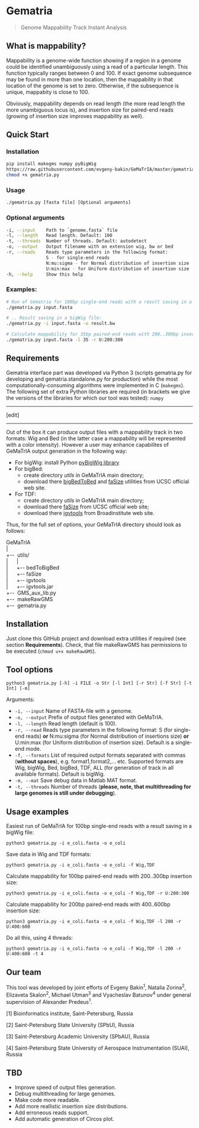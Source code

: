 # Gematria
> Genome Mappability Track Instant Analysis

## What is mappability?

Mappability is a genome-wide function showing if a region in a genome could be 
identified unambiguously using a read of a particular length. This function 
typically ranges between 0 and 100. If exact genome subsequence may be found 
in more than one location, then the mappability in that location of the genome 
is set to zero. Otherwise, if the subsequence is unique, mappabity is close to 
100.

Obviously, mappability depends on read length (the more read length the more 
unambiguous locus is), and insertion size for paired-end reads (growing of 
insertion size improves mappability as well).

## Quick Start

### Installation

```bash
pip install makegms numpy pyBigWig
https://raw.githubusercontent.com/evgeny-bakin/GeMaTrIA/master/gematria.standalone.py > gematria.py
chmod +x gematria.py
```

### Usage

```bash
./gematria.py [fasta file] [Optional arguments]
```

### Optional arguments

```bash
-i, --input    Path to `genome.fasta` file
-l, --length   Read length. Default: 100
-t, --threads  Number of threads. Default: autodetect
-o, --output   Output filename with an extension wig, bw or bed
-r, --reads    Reads type parameters in the following format:
               S - for single-end reads
               N:mu:sigma - for Normal distribution of insertion size
               U:min:max - for Uniform distribution of insertion size
-h, --help     Show this help
```

### Examples:

```bash
# Run of Gematria for 100bp single-end reads with a result saving in a wig format:
./gematria.py input.fasta

# .. Result saving in a bigWig file:
./gematria.py -i input.fasta -o result.bw

# Calculate mappability for 35bp paired-end reads with 200..300bp insertion size:
./gematria.py input.fasta -l 35 -r U:200:300

```

## Requirements

Gematria interface part was developed via Python 3 (scripts gematria.py for developing and gematria.standalone.py for production) while the most computationally-consuming algorithms were implemented in C (`makegms`).
The following set of extra Python libraries are required (in brackets we give the versions of the libraries for which our tool was tested): `numpy`

---

[edit]

---

Out of the box it can produce output files with a mappability track in two formats: Wig and Bed (in the latter case a mappability will be represented with a color intensity). However a user may enhance capabilites of GeMaTrIA output generation in the following way:

* For bigWig: install Python [pyBigWig library](https://github.com/deeptools/pyBigWig)
* For bigBed: 
	- create directory _utils_ in GeMaTrIA main directory;
	- download there [bigBedToBed](http://hgdownload.soe.ucsc.edu/admin/exe/linux.x86_64/bigBedToBed) and [faSize](http://hgdownload.soe.ucsc.edu/admin/exe/linux.x86_64/faSize) utilities from UCSC official web site.
* For TDF: 
	- create directory _utils_ in GeMaTrIA main directory;
	- download there [faSize](http://hgdownload.soe.ucsc.edu/admin/exe/linux.x86_64/faSize) from UCSC official web site;
	- download there [igvtools](http://software.broadinstitute.org/software/igv/download) from Broadinstitute web site.

Thus, for the full set of options, your GeMaTrIA directory should look as follows:

GeMaTrIA<br/>
|<br/>
+--&nbsp; utils/<br/>
|&nbsp; &nbsp; &nbsp; |<br/>
|&nbsp; &nbsp; &nbsp; +-- bedToBigBed<br/>
|&nbsp; &nbsp; &nbsp; +-- faSize<br/>
|&nbsp; &nbsp; &nbsp; +-- igvtools<br/>
|&nbsp; &nbsp; &nbsp; +-- igvtools.jar<br/>
+--&nbsp; GMS\_aux\_lib.py<br/>
+--&nbsp; makeRawGMS<br/>
+--&nbsp; gematria.py<br/> 

## Installation

Just clone this GitHub project and download extra utilities if required (see section **Requirements**). Check, that file makeRawGMS has permissions to be executed (`chmod u+x makeRawGMS`).

## Tool options 

```shell
python3 gematria.py [-h] -i FILE -o Str [-l Int] [-r Str] [-f Str] [-t Int] [-m]                   
```

Arguments:
*  `-i, --input`    Name of FASTA-file with a genome.
*  `-o, --output`   Prefix of output files generated with GeMaTrIA.
*  `-l, --length`   Read length (default is 100).
*  `-r, --read`     Reads type parameters in the following format: S (for single-end reads) **or** N:mu:sigma (for Normal distribution of insertions size) **or** U:min:max (for Uniform distribution of insertion size). Default is a single-end mode.
*  `-f, --formats`  List of required output formats separated with commas (**without spaces**), e.g. format1,format2,... etc. Supported formats are Wig, bigWig, Bed, bigBed, TDF, ALL (for generation of track in all available formats). Default is bigWig.
*  `-m, --mat`      Save debug data in Matlab MAT format.
*  `-t, --threads`  Number of threads (**please, note, that multithreading for large genomes is still under debugging**).

## Usage examples

Easiest run of GeMaTrIA for 100bp single-end reads with a result saving in a bigWig file:
```shell
python3 gematria.py -i e_coli.fasta -o e_coli
```

Save data in Wig and TDF formats:
```shell
python3 gematria.py -i e_coli.fasta -o e_coli -f Wig,TDF
```

Calculate mappability for 100bp paired-end reads with 200..300bp insertion size:
```shell
python3 gematria.py -i e_coli.fasta -o e_coli -f Wig,TDF -r U:200:300
```
Calculate mappability for 200bp paired-end reads with 400..600bp insertion size:
```shell
python3 gematria.py -i e_coli.fasta -o e_coli -f Wig,TDF -l 200 -r U:400:600
```

Do all this, using 4 threads:
```shell
python3 gematria.py -i e_coli.fasta -o e_coli -f Wig,TDF -l 200 -r U:400:600 -t 4
```

## Our team

This tool was developed by joint efforts of Evgeny Bakin<sup>1</sup>, Natalia Zorina<sup>2</sup>, Elizaveta Skalon<sup>2</sup>, Michael Utman<sup>3</sup> and Vyacheslav Batunov<sup>4</sup> under general supervision of Alexander Predeus<sup>1</sup>. 

[1] Bioinformatics institute, Saint-Petersburg, Russia

[2] Saint-Petersburg State University (SPbU), Russia

[3] Saint-Petersburg Academic University (SPbAU), Russia

[4] Saint-Petersburg State University of Aerospace Instrumentation (SUAI), Russia

## TBD 
* Improve speed of output files generation.
* Debug multithreading for large genomes.
* Make code more readable.
* Add more reallistic insertion size distributions.
* Add erroneous reads support.
* Add automatic generation of Circos plot.

